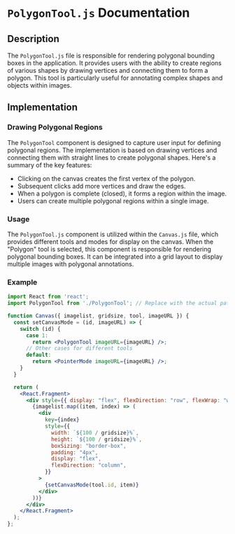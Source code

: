 # `PolygonTool.js` Documentation

## Description

The `PolygonTool.js` file is responsible for rendering polygonal bounding boxes in the application. It provides users with the ability to create regions of various shapes by drawing vertices and connecting them to form a polygon. This tool is particularly useful for annotating complex shapes and objects within images.

## Implementation

### Drawing Polygonal Regions

The `PolygonTool` component is designed to capture user input for defining polygonal regions. The implementation is based on drawing vertices and connecting them with straight lines to create polygonal shapes. Here's a summary of the key features:

- Clicking on the canvas creates the first vertex of the polygon.
- Subsequent clicks add more vertices and draw the edges.
- When a polygon is complete (closed), it forms a region within the image.
- Users can create multiple polygonal regions within a single image.

### Usage

The `PolygonTool.js` component is utilized within the `Canvas.js` file, which provides different tools and modes for display on the canvas. When the "Polygon" tool is selected, this component is responsible for rendering polygonal bounding boxes. It can be integrated into a grid layout to display multiple images with polygonal annotations.

### Example

```jsx
import React from 'react';
import PolygonTool from './PolygonTool'; // Replace with the actual path to your PolygonTool.js file

function Canvas({ imagelist, gridsize, tool, imageURL }) {
  const setCanvasMode = (id, imageURL) => {
    switch (id) {
      case 1:
        return <PolygonTool imageURL={imageURL} />;
      // Other cases for different tools
      default:
        return <PointerMode imageURL={imageURL} />;
    }
  }

  return (
    <React.Fragment>
      <div style={{ display: "flex", flexDirection: "row", flexWrap: "wrap" }}>
        {imagelist.map((item, index) => (
          <div
            key={index}
            style={{
              width: `${100 / gridsize}%`,
              height: `${100 / gridsize}%`,
              boxSizing: "border-box",
              padding: "4px",
              display: "flex",
              flexDirection: "column",
            }}
          >
            {setCanvasMode(tool.id, item)}
          </div>
        ))}
      </div>
    </React.Fragment>
  );
};

